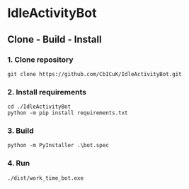# IdleActivityBot

## Clone - Build - Install

### 1. Clone repository
```shell
git clone https://github.com/CbICuK/IdleActivityBot.git
```

### 2. Install requirements
```shell
cd ./IdleActivityBot
python -m pip install requirements.txt
```

### 3. Build

```shell
python -m PyInstaller .\bot.spec
```

### 4. Run 

```shell
./dist/work_time_bot.exe
```
